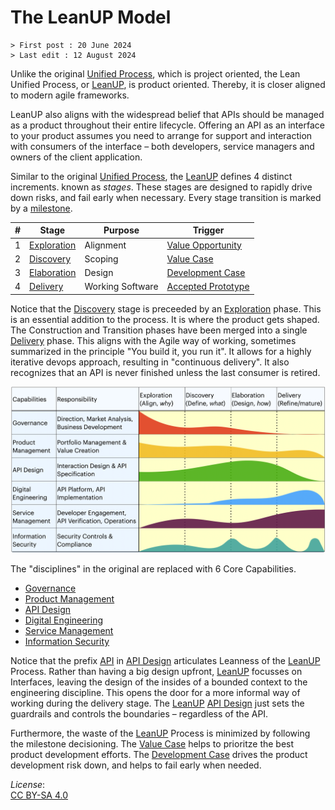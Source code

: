 # The LeanUP Model

```text
> First post : 20 June 2024
> Last edit : 12 August 2024
```

Unlike the original [Unified Process][leanup], which is project oriented, the Lean Unified Process, or [LeanUP][leanup], is product oriented. Thereby, it is closer aligned to modern agile frameworks.

LeanUP also aligns with the widespread belief that APIs should be managed as a product throughout their entire lifecycle. Offering an API as an interface to your product assumes you need to arrange for support and interaction with consumers of the interface – both developers, service managers and owners of the client application.

Similar to the original [Unified Process][up], the [LeanUP][leanup] defines 4 distinct increments. known as *stages*. These stages are designed to rapidly drive down risks, and fail early when necessary. Every stage transition is marked by a [milestone](/LeanUP/Overview/milestones.md).

| # | Stage | Purpose | Trigger |
| ----------- | ----------- | ----------- | ----------- |
| 1 | [Exploration](/LeanUP/Stages/exploration.md) | Alignment | [Value Opportunity](/LeanUP/Artefacts/val-oppo.md) |
| 2 | [Discovery](/LeanUP/Stages/discovery.md) | Scoping | [Value Case][valcase] |
| 3 | [Elaboration](/LeanUP/Stages/elaboration.md) | Design | [Development Case][devcase] |
| 4 | [Delivery](/LeanUP/Stages/delivery.md) | Working Software | [Accepted Prototype](/LeanUP/Artefacts/pro-review.md) |

Notice that the [Discovery](/LeanUP/Stages/discovery.md) stage is preceeded by an [Exploration](/LeanUP/Stages/exploration.md) phase. This is an essential addition to the process. It is where the product gets shaped. The Construction and Transition phases have been merged into a single [Delivery](/LeanUP/Stages/delivery.md) phase. This aligns with the Agile way of working, sometimes summarized in the principle "You build it, you run it". It allows for a highly iterative devops approach, resulting in "continuous delivery". It also recognizes that an API is never finished unless the last consumer is retired.

![Model of the LeanUP](/LeanUP/Images/leanup.png)

The "disciplines" in the original are replaced with 6 Core Capabilities.

- [Governance](/LeanUP/Capabilities/governance.md)
- [Product Management](/LeanUP/Capabilities/product-mgt.md)
- [API Design][design]
- [Digital Engineering](/LeanUP/Capabilities/engineering.md)
- [Service Management](/LeanUP/Capabilities/service-mgt.md)
- [Information Security](/LeanUP/Capabilities/security.md)

Notice that the prefix [API](/LeanUP/api.md) in [API Design][design] articulates Leanness of the [LeanUP][leanup] Process. Rather than having a big design upfront, [LeanUP][leanup] focusses on Interfaces, leaving the design of the insides of a bounded context to the engineering discipline. This opens the door for a more informal way of working during the delivery stage. The [LeanUP][leanup] [API Design][design] just sets the guardrails and controls the boundaries – regardless of the API.

Furthermore, the waste of the [LeanUP][leanup] Process is minimized by following the milestone decisioning. The [Value Case][valcase] helps to prioritze the best product development efforts. The [Development Case][devcase] drives the product development risk down, and helps to fail early when needed.

*License*:</BR>[CC BY-SA 4.0](https://creativecommons.org/licenses/by-sa/4.0/deed.en)

[leanup]: /LeanUP/Overview/leanup.md
[up]: https://en.wikipedia.org/wiki/Unified_process
[design]: /LeanUP/Capabilities/design.md
[valcase]: /LeanUP/Artefacts/val-case.md
[devcase]: /LeanUP/Artefacts/dev-case.md
